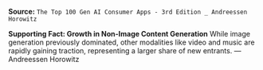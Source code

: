 **Source:** `The Top 100 Gen AI Consumer Apps - 3rd Edition _ Andreessen Horowitz`

**Supporting Fact: Growth in Non-Image Content Generation**
While image generation previously dominated, other modalities like video and music are rapidly gaining traction, representing a larger share of new entrants. — Andreessen Horowitz
